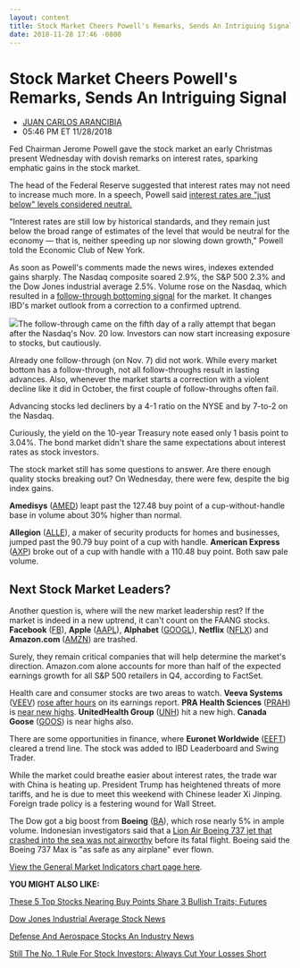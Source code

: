 ```yaml
---
layout: content
title: Stock Market Cheers Powell's Remarks, Sends An Intriguing Signal
date: 2018-11-28 17:46 -0800
---
```



Stock Market Cheers Powell's Remarks, Sends An Intriguing Signal
=================================================================




* [JUAN CARLOS ARANCIBIA](https://www.investors.com/author/arancibiaj/ "Posts by JUAN CARLOS ARANCIBIA")
* 05:46 PM ET 11/28/2018




Fed Chairman Jerome Powell gave the stock market an early Christmas present Wednesday with dovish remarks on interest rates, sparking emphatic gains in the stock market.




The head of the Federal Reserve suggested that interest rates may not need to increase much more. In a speech, Powell said [interest rates are "just below" levels considered neutral.](https://www.investors.com/news/economy/fed-chairman-jerome-powell-fed-rates-neutral-dow-jones/)


"Interest rates are still low by historical standards, and they remain just below the broad range of estimates of the level that would be neutral for the economy — that is, neither speeding up nor slowing down growth," Powell told the Economic Club of New York.


As soon as Powell's comments made the news wires, indexes extended gains sharply. The Nasdaq composite soared 2.9%, the S&P 500 2.3% and the Dow Jones industrial average 2.5%. Volume rose on the Nasdaq, which resulted in a [follow-through bottoming signal](https://www.investors.com/how-to-invest/investors-corner/how-to-find-next-stock-market-bottom/) for the market. It changes IBD's market outlook from a correction to a confirmed uptrend.


![](https://www.investors.com/wp-content/uploads/2018/11/MP112818-225x300.jpg)The follow-through came on the fifth day of a rally attempt that began after the Nasdaq's Nov. 20 low. Investors can now start increasing exposure to stocks, but cautiously.


Already one follow-through (on Nov. 7) did not work. While every market bottom has a follow-through, not all follow-throughs result in lasting advances. Also, whenever the market starts a correction with a violent decline like it did in October, the first couple of follow-throughs often fail.


Advancing stocks led decliners by a 4-1 ratio on the NYSE and by 7-to-2 on the Nasdaq.


Curiously, the yield on the 10-year Treasury note eased only 1 basis point to 3.04%. The bond market didn't share the same expectations about interest rates as stock investors.


The stock market still has some questions to answer. Are there enough quality stocks breaking out? On Wednesday, there were few, despite the big index gains.


**Amedisys** ([AMED](https://research.investors.com/quote.aspx?symbol=AMED)) leapt past the 127.48 buy point of a cup-without-handle base in volume about 30% higher than normal.


**Allegion** ([ALLE](https://research.investors.com/quote.aspx?symbol=ALLE)), a maker of security products for homes and businesses, jumped past the 90.79 buy point of a cup with handle. **American Express** ([AXP](https://research.investors.com/quote.aspx?symbol=AXP)) broke out of a cup with handle with a 110.48 buy point. Both saw pale volume.


Next Stock Market Leaders?
--------------------------


Another question is, where will the new market leadership rest? If the market is indeed in a new uptrend, it can't count on the FAANG stocks. **Facebook** ([FB](https://research.investors.com/quote.aspx?symbol=FB)), **Apple** ([AAPL](https://research.investors.com/quote.aspx?symbol=AAPL)), **Alphabet** ([GOOGL](https://research.investors.com/quote.aspx?symbol=GOOGL)), **Netflix** ([NFLX](https://research.investors.com/quote.aspx?symbol=NFLX)) and **Amazon.com** ([AMZN](https://research.investors.com/quote.aspx?symbol=AMZN)) are trashed.


Surely, they remain critical companies that will help determine the market's direction. Amazon.com alone accounts for more than half of the expected earnings growth for all S&P 500 retailers in Q4, according to FactSet.


Health care and consumer stocks are two areas to watch. **Veeva Systems** ([VEEV](https://research.investors.com/quote.aspx?symbol=VEEV)) [rose after hours](https://www.investors.com/news/technology/veeva-earnings-veeva-stock-q3/) on its earnings report. **PRA Health Sciences** ([PRAH](https://research.investors.com/quote.aspx?symbol=PRAH)) is [near new highs](https://www.investors.com/research/ibd-stock-of-the-day/ibd-stock-of-the-day-pra-health-stock/). **UnitedHealth Group** ([UNH](https://research.investors.com/quote.aspx?symbol=UNH)) hit a new high. **Canada Goose** ([GOOS](https://research.investors.com/quote.aspx?symbol=GOOS)) is near highs also.


There are some opportunities in finance, where **Euronet Worldwide** ([EEFT](https://research.investors.com/quote.aspx?symbol=EEFT)) cleared a trend line. The stock was added to IBD Leaderboard and Swing Trader.


While the market could breathe easier about interest rates, the trade war with China is heating up. President Trump has heightened threats of more tariffs, and he is due to meet this weekend with Chinese leader Xi Jinping. Foreign trade policy is a festering wound for Wall Street.


The Dow got a big boost from **Boeing** ([BA](https://research.investors.com/quote.aspx?symbol=BA)), which rose nearly 5% in ample volume. Indonesian investigators said that a [Lion Air Boeing 737 jet that crashed into the sea was not airworthy](https://www.investors.com/news/lion-air-crash-boeing-737-max-safe-boeing-stock/) before its fatal flight. Boeing said the Boeing 737 Max is "as safe as any airplane" ever flown.


[View the General Market Indicators chart page here](https://www.investors.com/wp-content/uploads/2018/11/IBD2811152454GMI.pdf).


**YOU MIGHT ALSO LIKE:**


[These 5 Top Stocks Nearing Buy Points Share 3 Bullish Traits; Futures](https://www.investors.com/market-trend/stock-market-today/dow-jones-futures-microsoft-stock-berkshire-stock-cisco-stock-csx-stock/)


[Dow Jones Industrial Average Stock News](http://www.investors.com/news/dow-jones-industrial-average-and-dow-stocks-news-and-analysis)


[Defense And Aerospace Stocks An Industry News](http://www.investors.com/news/defense-and-aerospace-stocks-to-watch-and-industry-news/)


[Still The No. 1 Rule For Stock Investors: Always Cut Your Losses Short](https://www.investors.com/how-to-invest/investors-corner/still-the-no-1-rule-for-stock-investors-always-cut-your-losses-short/)




